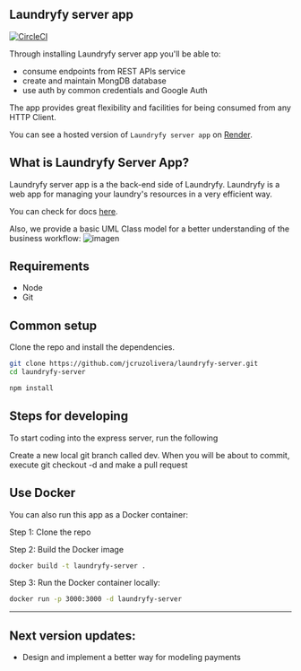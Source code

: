 ## Laundryfy server app

[![CircleCI](https://img.shields.io/circleci/project/github/contentful/the-example-app.nodejs.svg)](https://circleci.com/gh/contentful/the-example-app.nodejs)

Through installing Laundryfy server app you'll be able to:

- consume endpoints from REST APIs service
- create and maintain MongDB database
- use auth by common credentials and Google Auth

The app provides great flexibility and facilities for being consumed from any HTTP Client.

You can see a hosted version of `Laundryfy server app` on <a href="https://launfryfy-server.onrender.com/" target="_blank">Render</a>.

## What is Laundryfy Server App?

Laundryfy server app is a the back-end side of Laundryfy. Laundryfy is a web app for managing your laundry's resources in a very efficient way.

You can check for docs <a href="https://documenter.getpostman.com/view/13880545/2s93CHtuM4/" target="_blank">here</a>.

Also, we provide a basic UML Class model for a better understanding of the business workflow:
![imagen](https://user-images.githubusercontent.com/47878970/219884880-5840515f-b4e2-4cbe-82b7-df29f81de2b4.png)

## Requirements

* Node
* Git

## Common setup

Clone the repo and install the dependencies.

```bash
git clone https://github.com/jcruzolivera/laundryfy-server.git
cd laundryfy-server
```

```bash
npm install
```

## Steps for developing

To start coding into the express server, run the following

Create a new local git branch called dev. When you will be about to commit, execute git checkout -d <version-update> and make a pull request


## Use Docker
You can also run this app as a Docker container:

Step 1: Clone the repo

Step 2: Build the Docker image

```bash
docker build -t laundryfy-server .
```

Step 3: Run the Docker container locally:

```bash
docker run -p 3000:3000 -d laundryfy-server
```
-----------------------
## Next version updates:
- Design and implement a better way for modeling payments
